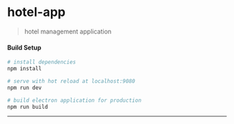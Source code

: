 # hotel-app

> hotel management application

#### Build Setup

``` bash
# install dependencies
npm install

# serve with hot reload at localhost:9080
npm run dev

# build electron application for production
npm run build

```

---
